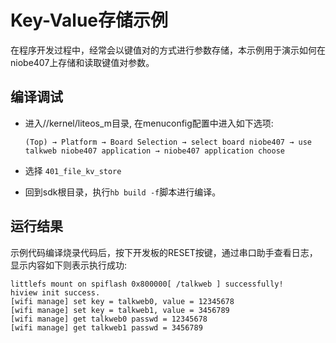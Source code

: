 # Key-Value存储示例
在程序开发过程中，经常会以键值对的方式进行参数存储，本示例用于演示如何在niobe407上存储和读取键值对参数。

## 编译调试
- 进入//kernel/liteos_m目录, 在menuconfig配置中进入如下选项:

     `(Top) → Platform → Board Selection → select board niobe407 → use talkweb niobe407 application → niobe407 application choose`

- 选择 `401_file_kv_store`

- 回到sdk根目录，执行`hb build -f`脚本进行编译。

## 运行结果

示例代码编译烧录代码后，按下开发板的RESET按键，通过串口助手查看日志，显示内容如下则表示执行成功:
```
littlefs mount on spiflash 0x800000[ /talkweb ] successfully!
hiview init success.
[wifi manage] set key = talkweb0, value = 12345678
[wifi manage] set key = talkweb1, value = 3456789
[wifi manage] get talkweb0 passwd = 12345678
[wifi manage] get talkweb1 passwd = 3456789
```
